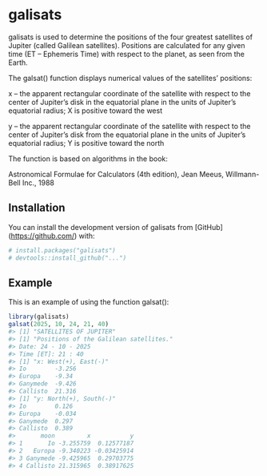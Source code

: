 
<!-- README.md is generated from README.Rmd. Please edit that file -->

# galisats

<!-- badges: start -->

<!-- badges: end -->

galisats is used to determine the positions of the four greatest
satellites of Jupiter (called Galilean satellites). Positions are
calculated for any given time (ET – Ephemeris Time) with respect to the
planet, as seen from the Earth.

The galsat() function displays numerical values of the satellites’
positions:

x – the apparent rectangular coordinate of the satellite with respect to
the center of Jupiter’s disk in the equatorial plane in the units of
Jupiter’s equatorial radius; X is positive toward the west

y – the apparent rectangular coordinate of the satellite with respect to
the center of Jupiter’s disk from the equatorial plane in the units of
Jupiter’s equatorial radius; Y is positive toward the north

The function is based on algorithms in the book:

Astronomical Formulae for Calculators (4th edition), Jean Meeus,
Willmann-Bell Inc., 1988

## Installation

You can install the development version of galisats from \[GitHub\]
(<https://github.com/>) with:

``` r
# install.packages("galisats")
# devtools::install_github("...")
```

## Example

This is an example of using the function galsat():

``` r
library(galisats)
galsat(2025, 10, 24, 21, 40)
#> [1] "SATELLITES OF JUPITER"
#> [1] "Positions of the Galilean satellites."
#> Date: 24 - 10 - 2025 
#> Time [ET]: 21 : 40 
#> [1] "x: West(+), East(-)"
#> Io        -3.256 
#> Europa    -9.34 
#> Ganymede  -9.426 
#> Callisto  21.316 
#> [1] "y: North(+), South(-)"
#> Io        0.126 
#> Europa    -0.034 
#> Ganymede  0.297 
#> Callisto  0.389
#>       moon         x           y
#> 1       Io -3.255759  0.12577187
#> 2   Europa -9.340223 -0.03425914
#> 3 Ganymede -9.425965  0.29703775
#> 4 Callisto 21.315965  0.38917625
```
